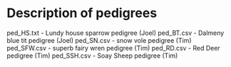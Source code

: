 # Description of pedigrees

ped_HS.txt - Lundy house sparrow pedigree (Joel)
ped_BT.csv - Dalmeny blue tit pedigree (Joel)
ped_SN.csv - snow vole pedigree (Tim)
ped_SFW.csv - superb fairy wren pedigree (Tim)
ped_RD.csv - Red Deer pedigree (Tim)
ped_SSH.csv - Soay Sheep pedigree (Tim)


